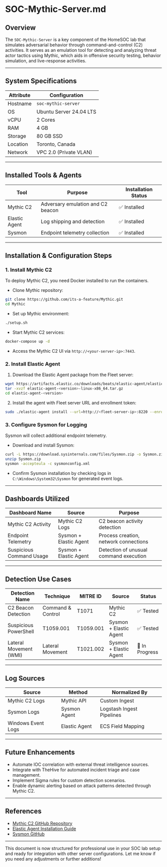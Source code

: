 
# SOC-Mythic-Server.md

## Overview

The `SOC-Mythic-Server` is a key component of the HomeSOC lab that simulates adversarial behavior through command-and-control (C2) activities. It serves as an emulation tool for detecting and analyzing threat actor tactics using Mythic, which aids in offensive security testing, behavior simulation, and live-response activities.

---

## System Specifications

| Attribute | Configuration           |
| --------- | ----------------------- |
| Hostname  | `soc-mythic-server`     |
| OS        | Ubuntu Server 24.04 LTS |
| vCPU      | 2 Cores                 |
| RAM       | 4 GB                    |
| Storage   | 80 GB SSD               |
| Location  | Toronto, Canada         |
| Network   | VPC 2.0 (Private VLAN)  |

---

## Installed Tools & Agents

| Tool          | Purpose                           | Installation Status |
| ------------- | --------------------------------- | ------------------- |
| Mythic C2     | Adversary emulation and C2 beacon | ✅ Installed         |
| Elastic Agent | Log shipping and detection        | ✅ Installed         |
| Sysmon        | Endpoint telemetry collection     | ✅ Installed         |

---

## Installation & Configuration Steps

### 1. Install Mythic C2

To deploy Mythic C2, you need Docker installed to run the containers.

* Clone Mythic repository:

```bash
git clone https://github.com/its-a-feature/Mythic.git
cd Mythic
```

* Set up Mythic environment:

```bash
./setup.sh
```

* Start Mythic C2 services:

```bash
docker-compose up -d
```

* Access the Mythic C2 UI via `http://<your-server-ip>:7443`.

### 2. Install Elastic Agent

1. Download the Elastic Agent package from the Fleet server:

```bash
wget https://artifacts.elastic.co/downloads/beats/elastic-agent/elastic-agent-<version>-linux-x86_64.tar.gz
tar -xvzf elastic-agent-<version>-linux-x86_64.tar.gz
cd elastic-agent-<version>
```

2. Install the agent with Fleet server URL and enrollment token:

```bash
sudo ./elastic-agent install --url=http://<fleet-server-ip>:8220 --enrollment-token=<your-token>
```

### 3. Configure Sysmon for Logging

Sysmon will collect additional endpoint telemetry.

* Download and install Sysmon:

```bash
curl -L https://download.sysinternals.com/files/Sysmon.zip -o Sysmon.zip
unzip Sysmon.zip
sysmon -accepteula -c sysmonconfig.xml
```

* Confirm Sysmon installation by checking logs in `C:\Windows\System32\Sysmon` for generated event logs.

---

## Dashboards Utilized

| Dashboard Name           | Source                 | Purpose                                |
| ------------------------ | ---------------------- | -------------------------------------- |
| Mythic C2 Activity       | Mythic C2 Logs         | C2 beacon activity detection           |
| Endpoint Telemetry       | Sysmon + Elastic Agent | Process creation, network connections  |
| Suspicious Command Usage | Sysmon + Elastic Agent | Detection of unusual command execution |

---

## Detection Use Cases

| Detection Name         | Technique         | MITRE ID  | Source                 | Status         |
| ---------------------- | ----------------- | --------- | ---------------------- | -------------- |
| C2 Beacon Detection    | Command & Control | T1071     | Mythic C2              | ✅ Tested       |
| Suspicious PowerShell  | T1059.001         | T1059.001 | Sysmon + Elastic Agent | ✅ Tested       |
| Lateral Movement (WMI) | Lateral Movement  | T1021.002 | Sysmon + Elastic Agent | 🔄 In Progress |

---

## Log Sources

| Source             | Method        | Normalized By             |
| ------------------ | ------------- | ------------------------- |
| Mythic C2 Logs     | Mythic API    | Custom Ingest             |
| Sysmon Logs        | Sysmon Agent  | Logstash Ingest Pipelines |
| Windows Event Logs | Elastic Agent | ECS Field Mapping         |

---

## Future Enhancements

* Automate IOC correlation with external threat intelligence sources.
* Integrate with TheHive for automated incident triage and case management.
* Implement Sigma rules for custom detection scenarios.
* Enable dynamic alerting based on attack patterns detected through Mythic C2.

---

## References

* [Mythic C2 GitHub Repository](https://github.com/its-a-feature/Mythic)
* [Elastic Agent Installation Guide](https://www.elastic.co/guide/en/fleet/current/elastic-agent-installation.html)
* [Sysmon GitHub](https://github.com/Sysinternals/Sysmon)

---

This document is now structured for professional use in your SOC lab setup and ready for integration with other server configurations. Let me know if you need any adjustments or further additions!


